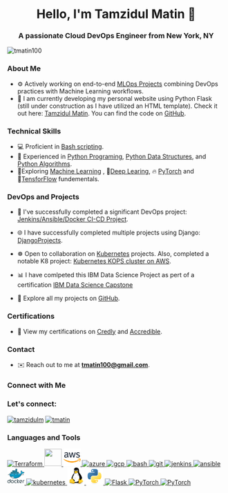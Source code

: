 <h1 align="center">Hello, I'm Tamzidul Matin 👋</h1>
<h3 align="center">A passionate Cloud DevOps Engineer from New York, NY</h3>

<p align="left"> <img src="https://komarev.com/ghpvc/?username=tmatin100&label=Profile%20views&color=0e75b6&style=flat" alt="tmatin100" /> </p>

### About Me
- ⚙️ Actively working on end-to-end [MLOps Projects](https://github.com/tmatin100/MLOps-Projects) combining DevOps practices with Machine Learning workflows.
- 💼 I am currently developing my personal website using Python Flask (still under construction as I have utilized an HTML template). Check it out here: [Tamzidul Matin](https://tmatin100.pythonanywhere.com). You can find the code on [GitHub](https://github.com/tmatin100/portfolio).

### Technical Skills
- 💻 Proficient in [Bash scripting](https://github.com/tmatin100/Bash.git).
- 🐍 Experienced in [Python Programing](https://github.com/tmatin100/Python.git), [Python Data Structures](https://github.com/tmatin100/Python_BootCamp.git), and [Python Algorithms](https://github.com/tmatin100/Python_Algorithms_Data-Structures.git).
- 🤖Exploring [Machine Learning](https://github.com/tmatin100/MachineLearningSpecialization/tree/main/) , 🧠[Deep Learing](https://github.com/tmatin100/NVDIA-Deep-Learning-Institue),  🔥 [PyTorch](https://github.com/tmatin100/PyTorch) and 🔶[TensforFlow](https://github.com/tmatin100/TensorFlow/blob/main/00_tensorflow_fundementals.ipynb) fundementals.

### DevOps and Projects
- 🔬 I've successfully completed a significant DevOps project: [Jenkins/Ansible/Docker CI-CD Project](https://github.com/tmatin100/CalTech-PG-DevOps-Final-Capstone-Project).
- 🌐 I have successfully completed multiple projects using Django: [DjangoProjects](https://github.com/tmatin100/DjangoProjects).
- ☸️ Open to collaboration on [Kubernetes](https://github.com/tmatin100/Kubernetes-Example-Voting-App) projects. Also, completed a notable K8 project: [Kubernetes KOPS cluster on AWS](https://drive.google.com/file/d/1OC09AExcbFjrUDqLHT9bTIG5q4GvhrIx/view).
- 📊 I have comlpeted this IBM Data Science Project as pert of a certification [IBM Data Science Capstone](https://github.com/tmatin100/Applied-Data-Science-Capstone)

- 📂 Explore all my projects on [GitHub](https://github.com/tmatin100).

### Certifications
- 🏅 View my certifications on [Credly](https://www.credly.com/users/tmatin/badges?sort=-state_updated_at&page=1) and [Accredible](https://v2.credential.net/profile/tmatin100/wallet#gs.zlxiyd).

### Contact
- ✉️ Reach out to me at **tmatin100@gmail.com**.

### Connect with Me
<h3 align="left">Let's connect:</h3>
<p align="left">
<a href="https://twitter.com/tmatin100" target="blank"><img align="center" src="https://github.com/rahuldkjain/github-profile-readme-generator/blob/master/src/images/icons/Social/twitter.svg" alt="tamzidulm" height="30" width="40" /></a>
<a href="https://linkedin.com/in/tmatin" target="blank"><img align="center" src="https://github.com/rahuldkjain/github-profile-readme-generator/blob/master/src/images/icons/Social/linked-in-alt.svg" alt="tmatin" height="30" width="40" /></a>
</p>

### Languages and Tools
<p align="left"> <a href="https://www.terraform.io" target="_blank"> <img src="https://www.vectorlogo.zone/logos/terraformio/terraformio-icon.svg" alt="Terraform" width="40" height="40"/> </a> 
<a href="https://www.oracle.com/cloud/" target="_blank"> <img src="https://www.vectorlogo.zone/logos/oracle/oracle-icon.svg" width="40" height="40"/> </a> 
<a href="https://aws.amazon.com" target="_blank"> <img src="https://raw.githubusercontent.com/devicons/devicon/master/icons/amazonwebservices/amazonwebservices-original-wordmark.svg" alt="aws" width="40" height="40"/> </a> <a href="https://azure.microsoft.com/en-in/" target="_blank"> <img src="https://www.vectorlogo.zone/logos/microsoft_azure/microsoft_azure-icon.svg" alt="azure" width="40" height="40"/> </a> <a href="https://cloud.google.com" target="_blank"> <img src="https://www.vectorlogo.zone/logos/google_cloud/google_cloud-icon.svg" alt="gcp" width="40" height="40"/> </a> <a href="https://www.gnu.com/" target="_blank"> <img src="https://www.vectorlogo.zone/logos/gnu_bash/gnu_bash-icon.svg" alt="bash" width="40" height="40"/> </a> <a href="https://git-scm.com/" target="_blank"> <img  src="https://www.vectorlogo.zone/logos/git-scm/git-scm-icon.svg" alt="git" width="40" height="40"/> </a> <a href="https://www.jenkins.io" target="_blank"> <img src="https://www.vectorlogo.zone/logos/jenkins/jenkins-icon.svg" alt="jenkins" width="40" height="40"/> </a> <a href="https://www.ansible.com/" target="_blank"> <img src="https://www.vectorlogo.zone/logos/ansible/ansible-icon.svg" alt="ansible" width="40" height="40"/> </a> <a href="https://www.docker.com/" target="_blank"> <img src="https://raw.githubusercontent.com/devicons/devicon/master/icons/docker/docker-original-wordmark.svg" alt="docker" width="40" height="40"/> </a> <a href="https://kubernetes.io" target="_blank"> <img src="https://www.vectorlogo.zone/logos/kubernetes/kubernetes-icon.svg" alt="kubernetes" width="40" height="40"/> </a> <a href="https://www.linux.org/" target="_blank"> <img src="https://raw.githubusercontent.com/devicons/devicon/master/icons/linux/linux-original.svg" alt="linux" width="40" height="40"/> </a> 
<a href="https://www.python.org" target="_blank"> <img src="https://raw.githubusercontent.com/devicons/devicon/master/icons/python/python-original.svg" alt="python" width="40" height="40"/> </a>
<a href="https://flask.palletsprojects.com/en/3.0.x/" target="_blank"> <img src="https://www.vectorlogo.zone/logos/pocoo_flask/pocoo_flask-icon.svg" alt="Flask" width="40" height="40"/> </a> 
<a href="https://docs.djangoproject.com/en/4.2/" target="_blank"> <img src="https://www.vectorlogo.zone/logos/djangoproject/djangoproject-icon.svg" alt="PyTorch" width="40" height="40"/> </a> 
<a href="https://pytorch.org/" target="_blank"> <img src="https://www.vectorlogo.zone/logos/pytorch/pytorch-icon.svg" alt="PyTorch" width="40" height="40"/> </a> 

